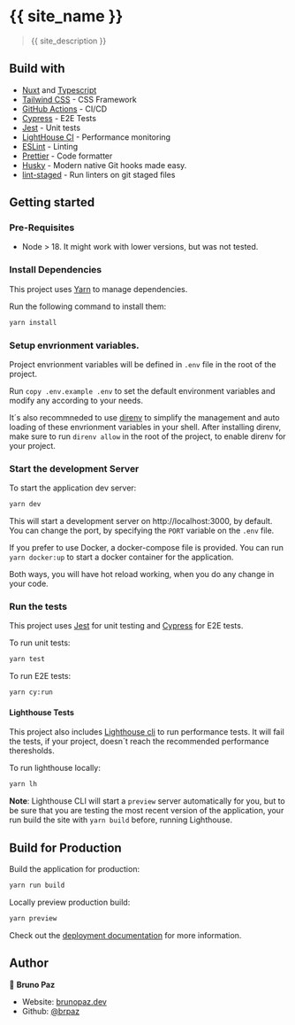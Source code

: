 # {{ site_name }}

> {{ site_description }}

## Build with

- [Nuxt](https://nuxt.com) and [Typescript](https://www.typescriptlang.org/)
- [Tailwind CSS](https://tailwindcss.com/) - CSS Framework
- [GitHub Actions](https://github.com/features/actions) - CI/CD
- [Cypress](https://cypress.io/) - E2E Tests
- [Jest](https://jestjs.io/) - Unit tests
- [LightHouse CI](https://www.npmjs.com/package/lighthouse-ci) - Performance monitoring
- [ESLint](https://eslint.org/) - Linting
- [Prettier](https://prettier.io/) - Code formatter
- [Husky](https://github.com/typicode/husky) - Modern native Git hooks made easy.
- [lint-staged](https://github.com/okonet/lint-staged) - Run linters on git staged files

## Getting started

### Pre-Requisites

- Node > 18. It might work with lower versions, but was not tested.

### Install Dependencies

This project uses [Yarn](https://classic.yarnpkg.com/lang/en/) to manage dependencies.

Run the following command to install them:

```bash
yarn install
```

### Setup envrionment variables.

Project envrionment variables will be defined in `.env` file in the root of the project.

Run `copy .env.example .env` to set the default environment variables and modify any according to your needs.

It´s also recommneded to use [direnv](https://direnv.net/) to simplify the management and auto loading of these envrionment variables in your shell. After installing direnv, make sure
to run `direnv allow` in the root of the project, to enable direnv for your project.

### Start the development Server

To start the application dev server:

```bash
yarn dev
```

This will start a development server on http://localhost:3000, by default. You can change the port, by specifying the `PORT` variable on the `.env` file.

If you prefer to use Docker, a docker-compose file is provided. You can run `yarn docker:up` to start a docker container for the application.

Both ways, you will have hot reload working, when you do any change in your code.

### Run the tests

This project uses [Jest](https://jestjs.io/) for unit testing and [Cypress](https://cypress.com) for E2E tests.

To run unit tests:

```bash
yarn test
```

To run E2E tests:

```bash
yarn cy:run
```

#### Lighthouse Tests

This project also includes [Lighthouse cli](https://github.com/GoogleChrome/lighthouse-ci/blob/main/docs/getting-started.md) to run performance tests. It will fail the tests, if your project, doesn´t reach the recommended performance theresholds.

To run lighthouse locally:

```bash
yarn lh
```

**Note**: Lighthouse CLI will start a `preview` server automatically for you, but to be sure that you are testing the most recent version of the application, your run build the site with `yarn build` before, running Lighthouse.

## Build for Production

Build the application for production:

```bash
yarn run build
```

Locally preview production build:

```bash
yarn preview
```

Check out the [deployment documentation](https://nuxt.com/docs/getting-started/deployment) for more information.

## Author

👤 **Bruno Paz**

- Website: [brunopaz.dev](https://brunopaz.dev)
- Github: [@brpaz](https://github.com/brpaz)
